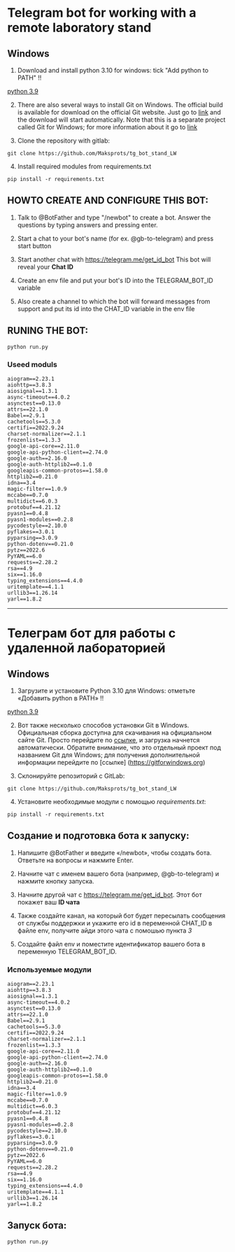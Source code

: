 #  Telegram bot for working with a remote laboratory stand


## Windows

1. Download and install python 3.10 for windows:
tick "Add python to PATH" !!

  [python 3.9](https://www.python.org/downloads/release/python-390/)

2. There are also several ways to install Git on Windows. 
The official build is available for download on the official Git website. 
Just go to [link](https://git-scm.com/download/win) and the download will
start automatically. Note that this is a separate project called Git for Windows; 
for more information about it go to [link](https://gitforwindows.org)

3. Сlone the repository with gitlab:

```
git clone https://github.com/Maksprots/tg_bot_stand_LW
```

4. Install required modules from requirements.txt

```
pip install -r requirements.txt
```


## HOWTO CREATE AND CONFIGURE THIS BOT:


1. Talk to @BotFather and type "/newbot" to create a bot. Answer the questions by typing answers and pressing enter.

2. Start a chat to your bot's name (for ex. @gb-to-telegram) and press start button

3. Start another chat with https://telegram.me/get_id_bot This bot will reveal your __Chat ID__

4. Create an env file and put your bot's ID into the TELEGRAM_BOT_ID variable

5. Also create a channel to which the bot will forward messages from support and put its id into the CHAT_ID variable in the env file


## RUNING THE BOT:
```
python run.py
```

### Useed moduls
```
aiogram==2.23.1
aiohttp==3.8.3
aiosignal==1.3.1
async-timeout==4.0.2
asynctest==0.13.0
attrs==22.1.0
Babel==2.9.1
cachetools==5.3.0
certifi==2022.9.24
charset-normalizer==2.1.1
frozenlist==1.3.3
google-api-core==2.11.0
google-api-python-client==2.74.0
google-auth==2.16.0
google-auth-httplib2==0.1.0
googleapis-common-protos==1.58.0
httplib2==0.21.0
idna==3.4
magic-filter==1.0.9
mccabe==0.7.0
multidict==6.0.3
protobuf==4.21.12
pyasn1==0.4.8
pyasn1-modules==0.2.8
pycodestyle==2.10.0
pyflakes==3.0.1
pyparsing==3.0.9
python-dotenv==0.21.0
pytz==2022.6
PyYAML==6.0
requests==2.28.2
rsa==4.9
six==1.16.0
typing_extensions==4.4.0
uritemplate==4.1.1
urllib3==1.26.14
yarl==1.8.2
```
___

#  Телеграм бот для работы с удаленной лабораторией


## Windows

1. Загрузите и установите Python 3.10 для Windows:
отметьте «Добавить python в PATH» !!

  [python 3.9](https://www.python.org/downloads/release/python-390/)

2. Вот также несколько способов установки Git в Windows.
Официальная сборка доступна для скачивания на официальном сайте Git.
Просто перейдите по [ссылке](https://git-scm.com/download/win), и загрузка начнется 
автоматически. Обратите внимание, что это отдельный проект под названием Git для Windows;
для получения дополнительной информации перейдите по [ссылке] (https://gitforwindows.org)

3. Склонируйте репозиторий с GitLab:
```
git clone https://github.com/Maksprots/tg_bot_stand_LW
```

4. Установите необходимые модули с помощью _requirements.txt_:

```
pip install -r requirements.txt
```


## Создание и подготовка бота к запуску:

1. Напишите  @BotFather и введите «/newbot», чтобы создать бота. Ответьте на вопросы и нажмите Enter.

2. Начните чат с именем вашего бота (например, @gb-to-telegram) и нажмите кнопку запуска.

3. Начните другой чат с https://telegram.me/get_id_bot. Этот бот покажет ваш __ID чата__

4. Также создайте канал, на который бот будет пересылать сообщения от службы поддержки и 
укажите его id в переменной CHAT_ID в файле env, получите айди этого чата с помошью пункта _3_

5. Создайте файл env и поместите идентификатор вашего бота в переменную TELEGRAM_BOT_ID.


### Используемые модули
```
aiogram==2.23.1
aiohttp==3.8.3
aiosignal==1.3.1
async-timeout==4.0.2
asynctest==0.13.0
attrs==22.1.0
Babel==2.9.1
cachetools==5.3.0
certifi==2022.9.24
charset-normalizer==2.1.1
frozenlist==1.3.3
google-api-core==2.11.0
google-api-python-client==2.74.0
google-auth==2.16.0
google-auth-httplib2==0.1.0
googleapis-common-protos==1.58.0
httplib2==0.21.0
idna==3.4
magic-filter==1.0.9
mccabe==0.7.0
multidict==6.0.3
protobuf==4.21.12
pyasn1==0.4.8
pyasn1-modules==0.2.8
pycodestyle==2.10.0
pyflakes==3.0.1
pyparsing==3.0.9
python-dotenv==0.21.0
pytz==2022.6
PyYAML==6.0
requests==2.28.2
rsa==4.9
six==1.16.0
typing_extensions==4.4.0
uritemplate==4.1.1
urllib3==1.26.14
yarl==1.8.2
```

## Запуск бота:

```
python run.py
```
